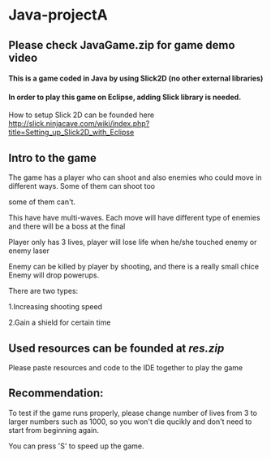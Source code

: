 # Java-projectA

## Please check JavaGame.zip for game demo video

  #### This is a game coded in Java by using Slick2D (no other external libraries)
  #### In order to play this game on Eclipse, adding Slick library is needed.
  
  How to setup Slick 2D can be founded here http://slick.ninjacave.com/wiki/index.php?title=Setting_up_Slick2D_with_Eclipse 
 
 ## Intro to the game
 The game has a player who can shoot and also enemies who could move in different ways. Some of them can shoot too
 
 some of them can't.
 
 This have have multi-waves. Each move will have different type of enemies and there will be a boss at the final
 
 Player only has 3 lives, player will lose life when he/she touched enemy or enemy laser
 
 Enemy can be killed by player by shooting, and there is a really small chice Enemy will drop powerups.
 
 There are two types:
 
 1.Increasing shooting speed
 
 2.Gain a shield for certain time
 
 
 ## Used resources can be founded at *res.zip*
 
 Please paste resources and code to the IDE together to play the game
 
 ## Recommendation: 
 
 To test if the game runs properly, please change number of lives from 3 to larger numbers such as 1000, so you won't die
 qucikly and don't need to start from beginning again.
 
 You can press 'S' to speed up the game.
 
 
